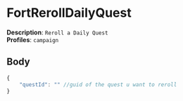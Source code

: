 # FortRerollDailyQuest

**Description**: `Reroll a Daily Quest` \
**Profiles**: `campaign`

## Body
```js
{
    "questId": "" //guid of the quest u want to reroll
}
```
